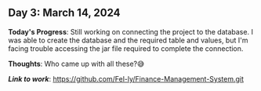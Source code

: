 ## Day 3: March 14, 2024

**Today's Progress**: Still working on connecting the project to the database. I was able to create the database and the required table and values, but I'm facing trouble accessing the jar file required to complete the connection.

__Thoughts__: Who came up with all these?😅

___Link to work___: https://github.com/Fel-ly/Finance-Management-System.git
